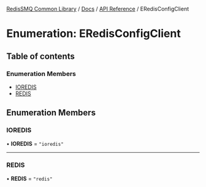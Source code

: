[RedisSMQ Common Library](../../../README.md) / [Docs](../../README.md) / [API Reference](../README.md) / ERedisConfigClient

# Enumeration: ERedisConfigClient

## Table of contents

### Enumeration Members

- [IOREDIS](ERedisConfigClient.md#ioredis)
- [REDIS](ERedisConfigClient.md#redis)

## Enumeration Members

### IOREDIS

• **IOREDIS** = ``"ioredis"``

___

### REDIS

• **REDIS** = ``"redis"``
